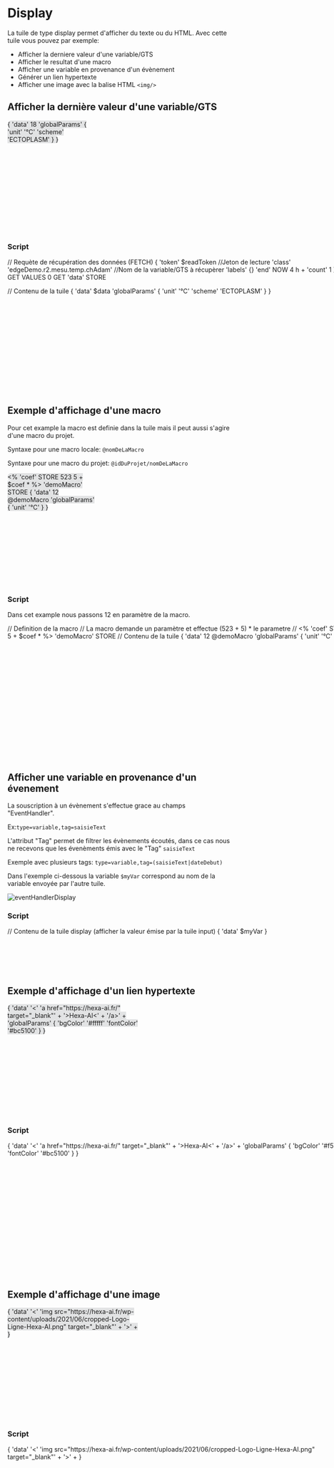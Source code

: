 # Display

La tuile de type display permet d'afficher du texte ou du HTML. Avec cette tuile vous pouvez par exemple:
 * Afficher la derniere valeur d'une variable/GTS
 * Afficher le resultat d'une macro
 * Afficher une variable en provenance d'un évènement
 * Générer un lien hypertexte
 * Afficher une image avec la balise HTML ```<img/>```

## Afficher la dernière valeur d'une variable/GTS


<div style="width: 200px; height:250px;">
<discovery-tile url="https://sandbox.senx.io/api/v0/exec" type="display" chart-title="Température">
  {
    'data' 18
    'globalParams' { 'unit' '°C' 'scheme' 'ECTOPLASM' }
  }
</discovery-tile>
</div>

### Script

<div style="min-height: 300px; width: 800px;">
<warp-view-editor url="https://warp.senx.io/api/v0/exec" width-px=800 theme="dark" id="editor horizontal-layout="false" show-result="false" show-execute="false"> 
// Requète de récupération des données (FETCH)
{ 
    'token' $readToken //Jeton de lecture
    'class' 'edgeDemo.r2.mesu.temp.chAdam' //Nom de la variable/GTS à récupèrer
    'labels' {} 
    'end' NOW 4 h + 
    'count' 1 
} FETCH  0 GET VALUES 0 GET 'data' STORE 

// Contenu de la tuile
{ 
    'data' $data 
    'globalParams' { 'unit' '°C' 'scheme' 'ECTOPLASM' }
}
</warp-view-editor>
</div>

## Exemple d'affichage d'une macro

Pour cet example la macro est definie dans la tuile mais il peut aussi s'agire d'une macro du projet.

Syntaxe pour une macro locale:
```@nomDeLaMacro```

Syntaxe pour une macro du projet:
```@idDuProjet/nomDeLaMacro```

<div style="width: 200px; height:250px;">
<discovery-tile url="https://sandbox.senx.io/api/v0/exec" type="display" chart-title="Température">
<% 'coef' STORE 523 5 + $coef * %> 'demoMacro' STORE
{
    'data' 12 @demoMacro
    'globalParams' { 'unit' '°C' }
}
</discovery-tile>
</div>

### Script

Dans cet example nous passons 12 en paramètre de la macro.

<div style="min-height: 300px; width: 800px;">
<warp-view-editor url="https://warp.senx.io/api/v0/exec" width-px=800 theme="dark" id="editor horizontal-layout="false" show-result="false" show-execute="false" >
// Definition de la macro
// La macro demande un paramètre et effectue (523 + 5) * le parametre
//
<% 'coef' STORE 523 5 + $coef * %> 'demoMacro' STORE
// Contenu de la tuile
{
    'data' 12 @demoMacro 
    'globalParams' { 'unit' '°C' }
}
</warp-view-editor>
</div>

## Afficher une variable en provenance d'un évenement

La souscription à un évènement s'effectue grace au champs "EventHandler".

 Ex:```type=variable,tag=saisieText```

 L'attribut "Tag" permet de filtrer les évènements écoutés, dans ce cas nous ne recevons que les évenèments émis avec le "Tag" ```saisieText```

 Exemple avec plusieurs tags: ```type=variable,tag=(saisieText|dateDebut)```

 Dans l'exemple ci-dessous la variable ```$myVar``` correspond au nom de la variable envoyée par l'autre tuile.

![eventHandlerDisplay](./_media/eventHandlerDisplay.png ':size=80%')

### Script

<div style="min-height: 100px; width: 800px;">
<warp-view-editor url="https://warp.senx.io/api/v0/exec" width-px=800 theme="dark" id="editor horizontal-layout="false" show-result="false" show-execute="false" > 
    // Contenu de la tuile display (afficher la valeur émise par la tuile input)
  {
    'data' $myVar
  }
</warp-view-editor>
</div>

## Exemple d'affichage d'un lien hypertexte

<div style="width: 300px; height:250px;">
<discovery-tile url="https://sandbox.senx.io/api/v0/exec" type="display">
 {
  'data' '<' 'a href="https://hexa-ai.fr/" target="_blank"' + '>Hexa-AI<' + '/a>' +
  'globalParams' { 'bgColor' '#fffff' 'fontColor' '#bc5100' }
  }
</discovery-tile>
</div>

### Script

<div style="min-height: 300px; width: 800px;">
<warp-view-editor url="https://warp.senx.io/api/v0/exec" width-px=800 theme="dark" id="editor horizontal-layout="false" show-result="false" show-execute="false" >
 {
  'data' '<' 'a href="https://hexa-ai.fr/" target="_blank"' + '>Hexa-AI<' + '/a>' +
  'globalParams' { 'bgColor' '#f57f17' 'fontColor' '#bc5100' }
  }
</warp-view-editor>
</div>




## Exemple d'affichage d'une image

<div style="width: 300px; height:250px;">
<discovery-tile url="https://sandbox.senx.io/api/v0/exec" type="display">
{
    'data' '<' 'img src="https://hexa-ai.fr/wp-content/uploads/2021/06/cropped-Logo-Ligne-Hexa-AI.png" target="_blank"' + '>' +
}
</discovery-tile>
</div>

### Script

<div style="min-height: 300px; width: 800px;">
<warp-view-editor url="https://warp.senx.io/api/v0/exec" width-px=800 theme="dark" id="editor horizontal-layout="false" show-result="false" show-execute="false" >
{
    'data' '<' 'img src="https://hexa-ai.fr/wp-content/uploads/2021/06/cropped-Logo-Ligne-Hexa-AI.png" target="_blank"' + '>' +
}
</warp-view-editor>
</div>

<style>
    discovery-tile {
        border: black;
        border-width:  1px;
        background-color: #3A3C4622;
        border-radius: 50px;
    }
</style>